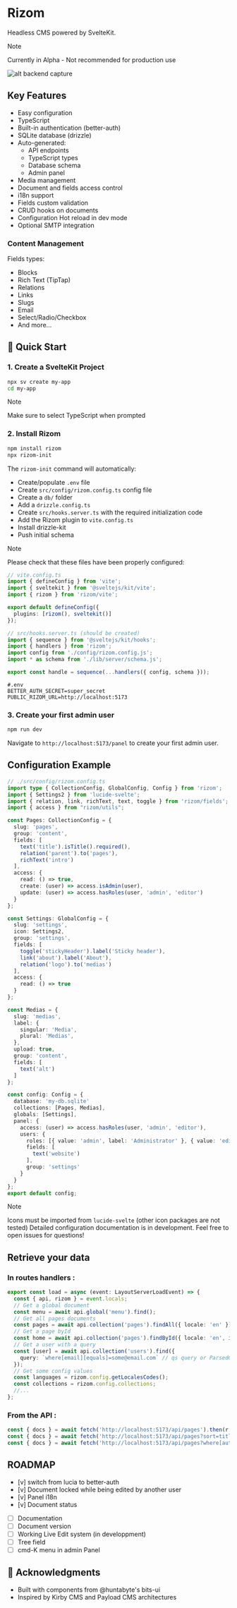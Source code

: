 # Rizom

Headless CMS powered by SvelteKit.
> [!NOTE]
> Currently in Alpha - Not recommended for production use

![alt backend capture](https://github.com/bienoubien-studio/rizom/blob/main/rizom.png?raw=true)

## Key Features

- Easy configuration
- TypeScript
- Built-in authentication (better-auth)
- SQLite database (drizzle)
- Auto-generated:
  - API endpoints
  - TypeScript types
  - Database schema
  - Admin panel
- Media management
- Document and fields access control
- i18n support
- Fields custom validation
- CRUD hooks on documents
- Configuration Hot reload in dev mode
- Optional SMTP integration

### Content Management

Fields types:
- Blocks
- Rich Text (TipTap)
- Relations
- Links
- Slugs
- Email
- Select/Radio/Checkbox
- And more...

## 🚀 Quick Start

### 1. Create a SvelteKit Project

```bash
npx sv create my-app
cd my-app
```
> [!NOTE]
> Make sure to select TypeScript when prompted

### 2. Install Rizom

```bash
npm install rizom
npx rizom-init
```

The `rizom-init` command will automatically:

- Create/populate `.env` file
- Create `src/config/rizom.config.ts` config file
- Create a `db/` folder
- Add a `drizzle.config.ts`
- Create `src/hooks.server.ts` with the required initialization code
- Add the Rizom plugin to `vite.config.ts`
- Install drizzle-kit
- Push initial schema

> [!NOTE]
> Please check that these files have been properly configured:

```ts
// vite.config.ts
import { defineConfig } from 'vite';
import { sveltekit } from '@sveltejs/kit/vite';
import { rizom } from 'rizom/vite';

export default defineConfig({
  plugins: [rizom(), sveltekit()]
});
```

```typescript
// src/hooks.server.ts (should be created)
import { sequence } from '@sveltejs/kit/hooks';
import { handlers } from 'rizom';
import config from './config/rizom.config.js';
import * as schema from './lib/server/schema.js';

export const handle = sequence(...handlers({ config, schema }));
```

```
#.env
BETTER_AUTH_SECRET=super_secret
PUBLIC_RIZOM_URL=http://localhost:5173
```

### 3. Create your first admin user

```bash
npm run dev
```
Navigate to `http://localhost:5173/panel` to create your first admin user.

## Configuration Example

```typescript
// ./src/config/rizom.config.ts
import type { CollectionConfig, GlobalConfig, Config } from 'rizom';
import { Settings2 } from 'lucide-svelte';
import { relation, link, richText, text, toggle } from 'rizom/fields';
import { access } from "rizom/utils";

const Pages: CollectionConfig = {
  slug: 'pages',
  group: 'content',
  fields: [
    text('title').isTitle().required(),
    relation('parent').to('pages'),
    richText('intro')
  ],
  access: {
    read: () => true,
    create: (user) => access.isAdmin(user),
    update: (user) => access.hasRoles(user, 'admin', 'editor')
  }
};

const Settings: GlobalConfig = {
  slug: 'settings',
  icon: Settings2,
  group: 'settings',
  fields: [
    toggle('stickyHeader').label('Sticky header'),
    link('about').label('About'),
    relation('logo').to('medias')
  ],
  access: {
    read: () => true
  }
};

const Medias = {
  slug: 'medias',
  label: {
    singular: 'Media',
    plural: 'Medias',
  },
  upload: true,
  group: 'content',
  fields: [
    text('alt')
  ]
};

const config: Config = {
  database: 'my-db.sqlite'
  collections: [Pages, Medias],
  globals: [Settings],
  panel: {
    access: (user) => access.hasRoles(user, 'admin', 'editor'),
    users: {
      roles: [{ value: 'admin', label: 'Administrator' }, { value: 'editor' }],
      fields: [
        text('website')
      ],
      group: 'settings'
    }
  }
};
export default config;
```

> [!NOTE]
> Icons must be imported from `lucide-svelte` (other icon packages are not tested)
> Detailed configuration documentation is in development. Feel free to open issues for questions!

## Retrieve your data

### In routes handlers :

```ts
export const load = async (event: LayoutServerLoadEvent) => {
  const { api, rizom } = event.locals;
  // Get a global document
  const menu = await api.global('menu').find();
  // Get all pages documents
  const pages = await api.collection('pages').findAll({ locale: 'en' });
  // Get a page byId
  const home = await api.collection('pages').findById({ locale: 'en', id: 'some-id' });
  // Get a user with a query
  const [user] = await api.collection('users').find({
    query: `where[email][equals]=some@email.com` // qs query or ParsedQsQuery
  });
  // Get some config values
  const languages = rizom.config.getLocalesCodes();
  const collections = rizom.config.collections;
  //...
};
```

### From the API :
```ts
const { docs } = await fetch('http://localhost:5173/api/pages').then(r => r.json())
const { docs } = await fetch('http://localhost:5173/api/pages?sort=title&limit=1').then(r => r.json())
const { docs } = await fetch('http://localhost:5173/api/pages?where[author][like]=some-id&locale=en`;').then(r => r.json())
```

## ROADMAP

- [v] switch from lucia to better-auth
- [v] Document locked while being edited by another user
- [v] Panel i18n
- [v] Document status
- [ ] Documentation
- [ ] Document version
- [ ] Working Live Edit system (in developpment)
- [ ] Tree field
- [ ] cmd-K menu in admin Panel

## 🙏 Acknowledgments

- Built with components from @huntabyte's bits-ui
- Inspired by Kirby CMS and Payload CMS architectures
